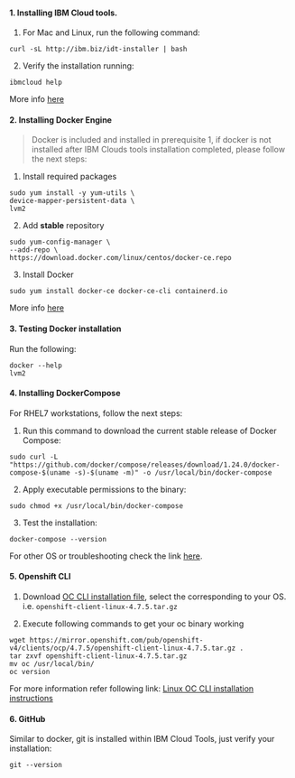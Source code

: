 
#### 1. Installing IBM Cloud tools.

1. For Mac and Linux, run the following command:
```
curl -sL http://ibm.biz/idt-installer | bash
```  
2. Verify the installation running:

```
ibmcloud help
```
More info [here](https://cloud.ibm.com/docs/cli?topic=cloud-cli-getting-started)

#### 2. Installing Docker Engine

>Docker is included and installed in prerequisite 1, if docker is not installed after IBM Clouds tools installation completed, please follow the next steps:

1. Install required packages
```
sudo yum install -y yum-utils \
device-mapper-persistent-data \
lvm2
```

2. Add **stable** repository
```
sudo yum-config-manager \
--add-repo \
https://download.docker.com/linux/centos/docker-ce.repo
```

3. Install Docker
```
sudo yum install docker-ce docker-ce-cli containerd.io
```

More info [here](https://docs.docker.com/install/linux/docker-ce/centos/)


#### 3. Testing Docker installation

Run the following:
```
docker --help
lvm2
```

#### 4. Installing DockerCompose

For RHEL7 workstations, follow the next steps:

1. Run this command to download the current stable release of Docker Compose:

```
sudo curl -L "https://github.com/docker/compose/releases/download/1.24.0/docker-compose-$(uname -s)-$(uname -m)" -o /usr/local/bin/docker-compose
```

2. Apply executable permissions to the binary:
```
sudo chmod +x /usr/local/bin/docker-compose
```

3. Test the installation:
```
docker-compose --version
```
For other OS or troubleshooting check the link [here](https://docs.docker.com/compose/install/).

#### 5. Openshift CLI

1. Download [OC CLI installation file](https://mirror.openshift.com/pub/openshift-v4/clients/ocp/4.7.5/), select the corresponding to your OS. i.e. `openshift-client-linux-4.7.5.tar.gz`

2. Execute following commands to get your oc binary working 

```
wget https://mirror.openshift.com/pub/openshift-v4/clients/ocp/4.7.5/openshift-client-linux-4.7.5.tar.gz .
tar zxvf openshift-client-linux-4.7.5.tar.gz
mv oc /usr/local/bin/
oc version
```

For more information refer following link: [Linux OC CLI installation instructions](https://docs.openshift.com/container-platform/4.7/cli_reference/openshift_cli/getting-started-cli.html#cli-installing-cli-on-linux_cli-developer-commands)

#### 6. GitHub
Similar to docker, git is installed within IBM Cloud Tools, just verify your installation:

```.term1
git --version
```
